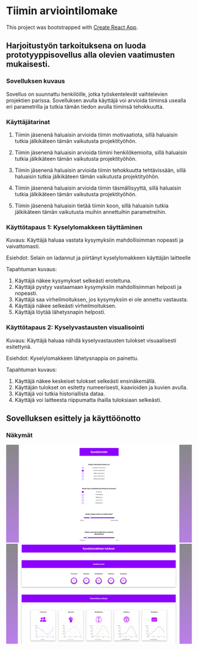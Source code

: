 # Tiimin arviointilomake

This project was bootstrapped with [Create React App](https://github.com/facebook/create-react-app).

## Harjoitustyön tarkoituksena on luoda prototyyppisovellus alla olevien vaatimusten mukaisesti.

### Sovelluksen kuvaus

Sovellus on suunnattu henkilöille, jotka työskentelevät vaihtelevien projektien parissa. Sovelluksen avulla käyttäjä voi arvioida tiiminsä usealla eri parametrilla ja tutkia tämän tiedon avulla tiiminsä tehokkuutta. 

### Käyttäjätarinat

1. Tiimin jäsenenä haluaisin arvioida tiimin motivaatiota, sillä haluaisin tutkia jälkikäteen tämän vaikutusta projektityöhön.
  
2. Tiimin jäsenenä haluaisin arvioida tiimini henkilökemioita, sillä haluaisin tutkia jälkikäteen tämän vaikutusta projektityöhön.
  
3.	Tiimin jäsenenä haluaisin arvioida tiimin tehokkuutta tehtävissään, sillä haluaisin tutkia jälkikäteen tämän vaikutusta projektityöhön.
  
4. Tiimin jäsenenä haluaisin arvioida tiimin täsmällisyyttä, sillä haluaisin tutkia jälkikäteen tämän vaikutusta projektityöhön.
  
5. Tiimin jäsenenä haluaisin tietää tiimin koon, sillä haluaisin tutkia jälkikäteen tämän vaikutusta muihin annettuihin parametreihin.

### Käyttötapaus 1: Kyselylomakkeen täyttäminen
  
Kuvaus: Käyttäjä haluaa vastata kysymyksiin mahdollisimman nopeasti ja vaivattomasti.
  
Esiehdot: Selain on ladannut ja piirtänyt kyselylomakkeen käyttäjän laitteelle
  
Tapahtuman kuvaus:
  1. Käyttäjä näkee kysymykset selkeästi eroteltuna.
  2. Käyttäjä pystyy vastaamaan kysymyksiin mahdollisimman helposti ja nopeasti.
  3. Käyttäjä saa virheilmoituksen, jos kysymyksiin ei ole annettu vastausta.
  4. Käyttäjä näkee selkeästi virheilmoituksen.
  5. Käyttäjä löytää lähetysnapin helposti.
  
### Käyttötapaus 2: Kyselyvastausten visualisointi
  
Kuvaus: Käyttäjä haluaa nähdä kyselyvastausten tulokset visuaalisesti esitettynä.
  
Esiehdot: Kyselylomakkeen lähetysnappia on painettu.
  
Tapahtuman kuvaus:
  1. Käyttäjä näkee keskeiset tulokset selkeästi ensinäkemällä.
  2. Käyttäjän tulokset on esitetty numeerisesti, kaavioiden ja kuvien avulla.
  3. Käyttäjä voi tutkia historiallista dataa.
  4. Käyttäjä voi laitteesta riippumatta ihailla tuloksiaan selkeästi.
  

## Sovelluksen esittely ja käyttöönotto
  
### Näkymät
  
<img src="./images/1.PNG" width="1000" height="auto">
  
<img src="./images/2.PNG" width="1000" height="auto">